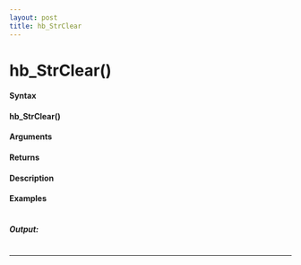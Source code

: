```yaml
---
layout: post
title: hb_StrClear
---
```


# hb_StrClear()


#### Syntax

#### hb_StrClear()

#### Arguments

#### Returns

#### Description

#### Examples

```

```

##### Output:

```

```

---